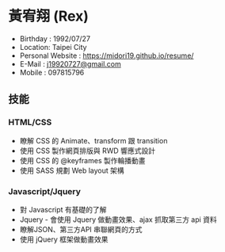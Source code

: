 # 黃宥翔 (Rex)

* Birthday : 1992/07/27
* Location: Taipei City
* Personal Website : https://midori19.github.io/resume/
* E-Mail : j19920727@gmail.com
* Mobile : 097815796

## 技能

### HTML/CSS

* 瞭解 CSS 的 Animate、transform 跟 transition
* 使用 CSS 製作網頁排版與 RWD 響應式設計
* 使用 CSS 的 @keyframes 製作輪播動畫
* 使用 SASS 規劃 Web layout 架構

### Javascript/Jquery

* 對 Javascript 有基礎的了解
* Jquery - 會使用 Jquery 做動畫效果、ajax 抓取第三方 api 資料
* 瞭解JSON、第三方API 串聯網頁的方式
* 使用 jQuery 框架做動畫效果
